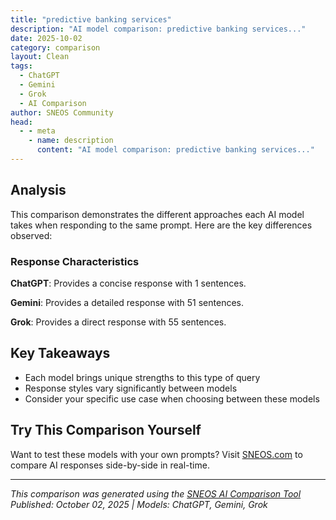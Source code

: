 ```yaml
---
title: "predictive banking services"
description: "AI model comparison: predictive banking services..."
date: 2025-10-02
category: comparison
layout: Clean
tags:
  - ChatGPT
  - Gemini
  - Grok
  - AI Comparison
author: SNEOS Community
head:
  - - meta
    - name: description
      content: "AI model comparison: predictive banking services..."
---
```


<ChatComparison
  title="predictive banking services"
  prompt="predictive banking services"
  :responses='{"ChatGPT": "Predictive banking services leverage data analytics, machine learning, and artificial intelligence to foresee customer needs and behaviors, improve service offerings, and enhance overall customer experiences. Here are some key aspects and examples of predictive banking services:\n\n### 1. **Customer Analytics**\n - **Behavioral Forecasting:** Banks can use transaction history and customer behavior data to predict future spending patterns, helping in tailored product offerings.\n - **Churn Prediction:** By identifying signs of disengagement or dissatisfaction, banks can proactively reach out to retain customers.\n\n### 2. **Personalized Financial Products**\n - **Customized Offers:** Predictive analytics can identify which financial products (like loans, credit cards, or insurance) would likely interest specific customers based on their financial behavior and life stage.\n - **Targeted Marketing Campaigns:** Banks can create highly targeted marketing campaigns based on predicted customer needs, leading to higher conversion rates.\n\n### 3. **Risk Management**\n - **Credit Scoring:** By analyzing past behavior and other variables, predictive algorithms can provide smarter credit scores that reflect a customer&#x27;s current risk profile better than traditional models.\n - **Fraud Detection:** Machine learning models can analyze transaction data in real-time to identify potentially fraudulent activities, enhancing security.\n\n### 4. **Financial Advisory Services**\n - **Automated Investment Advice:** Predictive analytics can guide robo-advisors to provide personalized investment strategies based on market trends and individual risk tolerance.\n - **Savings Recommendations:** Using trends in spending and income, banks can recommend optimal savings plans or investment opportunities for customers.\n\n### 5. **Operational Efficiency**\n - **Demand Forecasting:** Predictive analytics can help banks forecast demand for services and optimize staffing and resource allocation.\n - **Branch Optimization:** By analyzing customer flow and transaction patterns, banks can better manage their physical branches to meet customer needs.\n\n### 6. **Enhanced Customer Experience**\n - **Virtual Assistants:** AI-driven chatbots can utilize predictive capabilities to offer tailored responses to customer inquiries, enhancing engagement and support.\n - **Proactive Notifications:** Banks can send alerts or reminders for payment due dates, exceeding spending limits, or personalized financial tips based on predictive analytics.\n\n### 7. **Regulatory Compliance**\n - **Anti-Money Laundering (AML):** Predictive models can help identify patterns indicative of money laundering, assisting in compliance with regulatory requirements.\n\n### Conclusion\nPredictive banking services can significantly transform the banking industry by improving personalization, enhancing security, and increasing operational efficiency. These innovations not only benefit banks through improved customer relationships and risk management, but also empower customers with better financial decision-making tools. As technology advances, the capabilities of predictive banking services are likely to improve, leading to even more sophisticated and efficient financial services.", "Gemini": "Predictive banking services leverage data analytics, machine learning, and artificial intelligence to anticipate customer needs and behaviors. This allows banks to offer proactive and personalized financial solutions, improving customer experience and driving revenue. Here\u0027s a breakdown of the key aspects of predictive banking:\n\n**Core Functionality \u0026 Capabilities:**\n\n* **Data Collection and Analysis:** Aggregates and analyzes vast amounts of data from various sources including:\n * Transaction history\n * Account balances\n * Demographic information\n * Social media activity\n * Website and app usage\n * Location data (with consent)\n * Market trends\n * Economic indicators\n\n* **Predictive Modeling:** Employs machine learning algorithms to build models that forecast future events, trends, and customer behavior. Common techniques include:\n * Regression analysis\n * Classification algorithms (e.g., decision trees, support vector machines)\n * Time series analysis\n * Clustering\n\n* **Personalized Recommendations:** Offers tailored financial products, services, and advice based on predicted needs and risk profiles.\n\n* **Risk Management:** Predicts potential fraud, credit defaults, and other risks, enabling proactive mitigation strategies.\n\n* **Process Automation:** Automates tasks like loan approvals, customer service interactions, and fraud detection, improving efficiency and reducing costs.\n\n**Specific Examples of Predictive Banking Services:**\n\n* **Personalized Financial Advice:**\n * **Budgeting and Savings:** Predicting potential overspending and recommending savings strategies.\n * **Investment Recommendations:** Suggesting investment opportunities based on risk tolerance and financial goals.\n * **Debt Management:** Identifying opportunities for debt consolidation or refinancing.\n * **Financial Planning:** Providing tailored financial plans based on life stage and goals.\n\n* **Proactive Customer Service:**\n * **Fraud Detection:** Identifying and preventing fraudulent transactions in real-time.\n * **Customer Churn Prediction:** Identifying customers at risk of leaving and proactively offering incentives to retain them.\n * **Personalized Product Offers:** Recommending relevant products like credit cards, loans, or insurance based on predicted needs.\n * **Anticipatory Support:** Offering assistance before a customer even realizes they need it (e.g., anticipating travel needs and offering foreign currency exchange).\n\n* **Loan and Credit Risk Assessment:**\n * **Credit Scoring:** Predicting the likelihood of loan default based on a broader range of data points than traditional credit scores.\n * **Loan Approval Automation:** Automating the loan approval process for qualified applicants, reducing processing time.\n * **Dynamic Interest Rates:** Adjusting interest rates based on predicted risk levels.\n\n* **Fraud Prevention:**\n * **Anomaly Detection:** Identifying unusual transaction patterns that could indicate fraud.\n * **Real-time Monitoring:** Monitoring transactions in real-time and flagging suspicious activity for further investigation.\n * **Predictive Alerts:** Sending alerts to customers when unusual activity is detected on their accounts.\n\n* **Targeted Marketing:**\n * **Personalized Marketing Campaigns:** Creating targeted marketing campaigns based on customer preferences and predicted needs.\n * **Optimized Marketing Spend:** Allocating marketing resources more efficiently by focusing on the most receptive customers.\n\n**Benefits of Predictive Banking:**\n\n* **Improved Customer Experience:** Personalized services and proactive support enhance customer satisfaction and loyalty.\n* **Increased Revenue:** Targeted product offerings and effective marketing campaigns drive sales and revenue growth.\n* **Reduced Costs:** Automation and risk management improvements reduce operational costs and losses.\n* **Enhanced Risk Management:** Proactive identification and mitigation of fraud and credit risk.\n* **Better Decision-Making:** Data-driven insights support more informed business decisions.\n* **Competitive Advantage:** Enables banks to differentiate themselves in a competitive market.\n\n**Challenges of Predictive Banking:**\n\n* **Data Quality and Governance:** Requires high-quality, accurate, and complete data for effective modeling. Data privacy and security are also paramount.\n* **Model Accuracy and Bias:** Machine learning models can be biased if trained on biased data, leading to unfair or discriminatory outcomes. Requires careful monitoring and mitigation of bias.\n* **Regulatory Compliance:** Must comply with regulations regarding data privacy, fair lending, and consumer protection.\n* **Lack of Talent:** Requires skilled data scientists, machine learning engineers, and domain experts.\n* **Integration Complexity:** Integrating predictive analytics into existing banking systems can be complex and costly.\n* **Explainability and Transparency:** Black-box models can be difficult to understand, making it challenging to explain decisions to customers and regulators. Explainable AI (XAI) is becoming increasingly important.\n* **Customer Trust and Acceptance:** Customers may be hesitant to share their data or trust AI-powered recommendations. Transparency and clear communication are essential.\n\n**Future Trends:**\n\n* **AI-Powered Chatbots and Virtual Assistants:** Providing personalized financial advice and customer service through conversational interfaces.\n* **Real-time Personalization:** Delivering personalized experiences in real-time based on contextual information.\n* **Embedded Finance:** Integrating financial services into non-financial platforms and ecosystems.\n* **Explainable AI (XAI):** Developing models that are more transparent and easier to understand.\n* **Federated Learning:** Training models on decentralized data without sharing sensitive information.\n* **Generative AI:** Using generative AI to create personalized financial content, simulate financial scenarios, and generate new financial products.\n\n**In conclusion, predictive banking is transforming the financial services industry by enabling banks to deliver more personalized, proactive, and efficient services. While there are challenges to overcome, the potential benefits are significant, and the adoption of predictive analytics is expected to continue to grow in the coming years.**\n", "Grok": "Predictive banking services refer to the use of advanced analytics, machine learning, and artificial intelligence (AI) by financial institutions to anticipate customer needs, behaviors, and potential risks. These services leverage vast amounts of data\u2014such as transaction history, spending patterns, credit scores, and even social media activity\u2014to make predictions and provide personalized experiences, improve operational efficiency, and mitigate risks.\n\n### Key Aspects of Predictive Banking Services:\n1. **Personalized Financial Advice**:\n - Predictive models analyze customer data to offer tailored financial products, such as loans, credit cards, or investment opportunities.\n - Example: Suggesting a savings plan or alerting a customer to potential overspending based on their transaction patterns.\n\n2. **Fraud Detection and Prevention**:\n - AI algorithms detect unusual patterns or anomalies in transactions in real-time to identify potential fraud.\n - Example: Flagging a transaction from an unusual location or device and blocking it until the customer confirms legitimacy.\n\n3. **Credit Risk Assessment**:\n - Predictive analytics evaluate a customer\u0027s creditworthiness more accurately by considering alternative data (e.g., utility payments, rental history) alongside traditional credit scores.\n - Example: Offering pre-approved loans to customers with a high likelihood of repayment based on predictive scoring.\n\n4. **Customer Retention and Churn Prediction**:\n - Banks use predictive models to identify customers at risk of leaving (churn) and take proactive measures to retain them, such as offering incentives or better rates.\n - Example: Noticing decreased account activity and reaching out with a personalized offer to re-engage the customer.\n\n5. **Cash Flow and Liquidity Management**:\n - Predictive tools help banks forecast cash flow needs and manage liquidity by analyzing market trends, customer withdrawal patterns, and economic indicators.\n - Example: Predicting peak withdrawal times (e.g., holiday seasons) to ensure sufficient ATM cash availability.\n\n6. **Investment and Portfolio Management**:\n - Predictive analytics help customers and banks make informed investment decisions by forecasting market trends and assessing risks.\n - Example: Recommending stocks or funds based on predictive market analysis.\n\n7. **Operational Efficiency**:\n - Banks use predictive models to optimize staffing, branch operations, and resource allocation by forecasting customer footfall or digital banking usage trends.\n - Example: Predicting busy hours at branches to schedule more staff during peak times.\n\n### Technologies Driving Predictive Banking Services:\n- **Machine Learning (ML) and AI**: For building models that learn from data and improve predictions over time.\n- **Big Data Analytics**: To process and analyze large volumes of structured and unstructured data.\n- **Natural Language Processing (NLP)**: To analyze customer interactions (e.g., chatbots, social media sentiment) for better service.\n- **Cloud Computing**: For scalable storage and processing power to handle real-time analytics.\n\n### Benefits of Predictive Banking Services:\n- **Enhanced Customer Experience**: Personalized services increase customer satisfaction and loyalty.\n- **Risk Mitigation**: Early detection of fraud, defaults, or market risks protects both the bank and customers.\n- **Cost Efficiency**: Automating processes and optimizing resources reduce operational costs.\n- **Competitive Advantage**: Banks that adopt predictive services can differentiate themselves in a crowded market.\n\n### Challenges and Considerations:\n- **Data Privacy and Security**: Handling sensitive customer data requires strict compliance with regulations like GDPR, CCPA, or local data protection laws.\n- **Accuracy of Predictions**: Poor data quality or biased algorithms can lead to incorrect predictions, harming customer trust.\n- **Ethical Concerns**: Over-reliance on AI for decisions (e.g., loan approvals) may raise concerns about fairness and transparency.\n- **Implementation Costs**: High initial investment in technology and talent can be a barrier for smaller institutions.\n\n### Real-World Examples:\n1. **JPMorgan Chase**: Uses AI and predictive analytics for fraud detection and to offer personalized financial advice through its digital platforms.\n2. **Bank of America**: Employs predictive tools in its virtual assistant, Erica, to help customers manage finances by providing insights and reminders.\n3. **HSBC**: Leverages predictive analytics to assess credit risk and detect money laundering activities by analyzing transaction patterns.\n\n### Future of Predictive Banking Services:\nAs technology evolves, predictive banking services will become even more sophisticated. Integration with Internet of Things (IoT) devices, enhanced use of alternative data, and advancements in AI will enable hyper-personalized services. Additionally, open banking frameworks will allow banks to access broader datasets with customer consent, further refining predictions.\n\nIn summary, predictive banking services are transforming the financial industry by making it more proactive, customer-centric, and efficient. However, balancing innovation with privacy and ethical considerations remains critical for sustainable adoption. If you have a specific application or technology in mind, let me know, and I can dive deeper!"}' 
  published-date="12:57"
/>

## Analysis

This comparison demonstrates the different approaches each AI model takes when responding to the same prompt. Here are the key differences observed:

### Response Characteristics

**ChatGPT**: Provides a concise response with 1 sentences. 

**Gemini**: Provides a detailed response with 51 sentences. 

**Grok**: Provides a direct response with 55 sentences. 

## Key Takeaways

- Each model brings unique strengths to this type of query
- Response styles vary significantly between models
- Consider your specific use case when choosing between these models

## Try This Comparison Yourself

Want to test these models with your own prompts? Visit [SNEOS.com](https://sneos.com) to compare AI responses side-by-side in real-time.

---

*This comparison was generated using the [SNEOS AI Comparison Tool](https://sneos.com)*
*Published: October 02, 2025 | Models: ChatGPT, Gemini, Grok*
